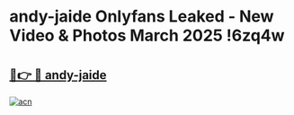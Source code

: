 # andy-jaide Onlyfans Leaked - New Video & Photos March 2025 !6zq4w

# <h2><a href="https://g1fzke.iuczelnia.edu.pl?title=andy-jaide&ref=6zq4w">🔗👉 🔴 andy-jaide</a></h2>

[![acn](https://github.com/user-attachments/assets/0f9c940e-d8b0-45ae-aac7-cd30a18b3e1c)](https://g1fzke.iuczelnia.edu.pl?title=andy-jaide&ref=6zq4w)

